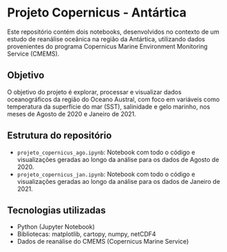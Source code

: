# Projeto Copernicus - Antártica

Este repositório contém dois notebooks, desenvolvidos no contexto de um estudo de reanálise oceânica na região da Antártica, utilizando dados provenientes do programa Copernicus Marine Environment Monitoring Service (CMEMS).

## Objetivo

O objetivo do projeto é explorar, processar e visualizar dados oceanográficos da região do Oceano Austral, com foco em variáveis como temperatura da superfície do mar (SST), salinidade e gelo marinho, nos meses de Agosto de 2020 e Janeiro de 2021.

## Estrutura do repositório

- `projeto_copernicus_ago.ipynb`: Notebook com todo o código e visualizações geradas ao longo da análise para os dados de Agosto de 2020.
- `projeto_copernicus_jan.ipynb`: Notebook com todo o código e visualizações geradas ao longo da análise para os dados de Janeiro de 2021.

## Tecnologias utilizadas

- Python (Jupyter Notebook)
- Bibliotecas: matplotlib, cartopy, numpy, netCDF4
- Dados de reanálise do CMEMS (Copernicus Marine Service)
